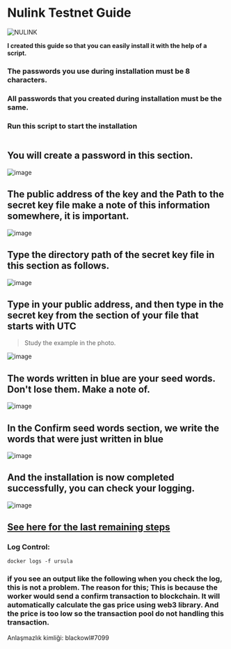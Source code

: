 # Nulink Testnet Guide

![NULINK](https://user-images.githubusercontent.com/107190154/190568136-14f5a7d8-5b15-46fb-8132-4d38a0779171.gif)

**I created this guide so that you can easily install it with the help of a script.**

### The passwords you use during installation must be 8 characters. 

### All passwords that you created during installation must be the same.

### Run this script to start the installation

```
```

## You will create a password in this section.

![image](https://user-images.githubusercontent.com/107190154/190849869-e11d4ed6-f558-4902-8d93-1eb5cad3b7ed.png)

## The public address of the key and the Path to the secret key file make a note of this information somewhere, it is important.

![image](https://user-images.githubusercontent.com/107190154/190849872-4a58ec31-866e-4bbe-8833-2490aaf80773.png)

## Type the directory path of the secret key file in this section as follows.

![image](https://user-images.githubusercontent.com/107190154/190849879-813d76de-0a9d-408d-85d3-e4bb3ab82adb.png)

## Type in your public address, and then type in the secret key from the section of your file that starts with UTC
> Study the example in the photo.

![image](https://user-images.githubusercontent.com/107190154/190849908-1d09cc10-bddb-4da3-b106-d5d30be724fd.png)

## The words written in blue are your seed words. Don't lose them. Make a note of.

![image](https://user-images.githubusercontent.com/107190154/190849993-a2a18f42-bba5-497b-8f47-4b1ad8c3e7ef.png)

## In the Confirm seed words section, we write the words that were just written in blue

![image](https://user-images.githubusercontent.com/107190154/190851095-8f445beb-c140-4ba9-b8f7-fc536f2a04f1.png)

## And the installation is now completed successfully, you can check your logging.

![image](https://user-images.githubusercontent.com/107190154/190850125-a19d0d20-dc40-4d09-8951-b43941f394b0.png)

## [See here for the last remaining steps](https://docs.nulink.org/products/staking_dapp)

### Log Control:
```
docker logs -f ursula
```
### if you see an output like the following when you check the log, this is not a problem. The reason for this; This is because the worker would send a confirm transaction to blockchain. It will automatically calculate the gas price using web3 library. And the price is too low so the transaction pool do not handling this transaction.
Anlaşmazlık kimliği: blackowl#7099

